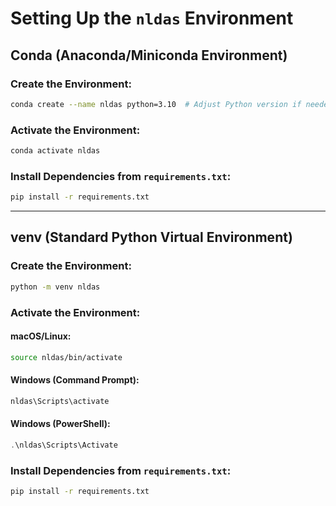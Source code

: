 # Setting Up the `nldas` Environment

## Conda (Anaconda/Miniconda Environment)

### Create the Environment:
```bash
conda create --name nldas python=3.10  # Adjust Python version if needed
```

### Activate the Environment:
```bash
conda activate nldas
```

### Install Dependencies from `requirements.txt`:
```bash
pip install -r requirements.txt
```

---

## venv (Standard Python Virtual Environment)

### Create the Environment:
```bash
python -m venv nldas
```

### Activate the Environment:

#### macOS/Linux:
```bash
source nldas/bin/activate
```

#### Windows (Command Prompt):
```bash
nldas\Scripts\activate
```

#### Windows (PowerShell):
```powershell
.\nldas\Scripts\Activate
```

### Install Dependencies from `requirements.txt`:
```bash
pip install -r requirements.txt
```

